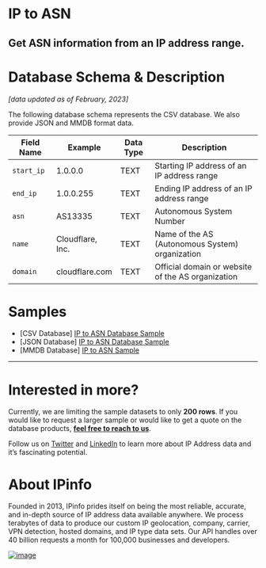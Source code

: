# IP to ASN

## Get ASN information from an IP address range.

# Database Schema & Description

*[data updated as of February, 2023]*

The following database schema represents the CSV database. We also provide JSON and MMDB format data.

| Field Name | Example            | Data Type | Description                                       |
|------------|--------------------|-----------|---------------------------------------------------|
| `start_ip` | 1.0.0.0            | TEXT      | Starting IP address of an IP address range        |
| `end_ip`   | 1.0.0.255          | TEXT      | Ending IP address of an IP address range          |
| `asn`      | AS13335            | TEXT      | Autonomous System Number                          |
| `name`     | Cloudflare, Inc.   | TEXT      | Name of the AS (Autonomous System) organization   |
| `domain`   | cloudflare.com     | TEXT      | Official domain or website of the AS organization |


# Samples

- [CSV Database] [IP to ASN Database Sample](/IP%20to%20ASN/ip_asn_sample.csv)
- [JSON Database] [IP to ASN Database Sample](/IP%20to%20ASN/ip_asn_sample.json)
- [MMDB Database] [IP to ASN Sample](/IP%20to%20ASN/ip_asn_sample.mmdb)


---

# Interested in more?

Currently, we are limiting the sample datasets to only **200 rows**. If you would like to request a larger sample or would like to get a quote on the database products, **[feel free to reach to us](https://ipinfo.io/products/ip-database-download#request_form)**.

Follow us on [Twitter](https://twitter.com/ipinfoio) and [LinkedIn](https://www.linkedin.com/company/ipinfo/) to learn more about IP Address data and it’s fascinating potential.

# About IPinfo

Founded in 2013, IPinfo prides itself on being the most reliable, accurate, and in-depth source of IP address data available anywhere. We process terabytes of data to produce our custom IP geolocation, company, carrier, VPN detection, hosted domains, and IP type data sets. Our API handles over 40 billion requests a month for 100,000 businesses and developers.

[![image](https://avatars3.githubusercontent.com/u/15721521?s=128&u=7bb7dde5c4991335fb234e68a30971944abc6bf3&v=4)](https://ipinfo.io/)